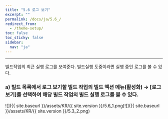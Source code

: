 ```yaml
---
title: "5.6 로그 보기"
excerpt: ""
permalink: /docs/ja/5.6_/
redirect_from:
  - /theme-setup/
toc: false
toc_sticky: false
sidebar:
  nav: "ja"
---
```


---
빌드작업의 최근 실행 로그를 보여준다. 빌드실행 도중이라면 실행 중인 로그를 볼 수 있다.

### a\) 빌드 목록에서 로그 보기할 빌드 작업의 빌드 액션 메뉴\(활성화\) → [로그 보기]를 선택하여 해당 빌드 작업의 빌드 실행 로그를 볼 수 있다.
![]({{ site.baseurl }}/assets/KR/{{ site.version }}/5.6_1.png)![]({{ site.baseurl }}/assets/KR/{{ site.version }}/5.3_2.png)
